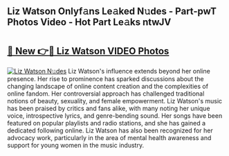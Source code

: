 ## Liz Watson Onlyf𝚊ns Le𝚊ked N𝚞des - Part-pwT Photos Video - Hot Part Le𝚊ks ntwJV

# <h2><a href="http://ab2121.deff.icu/?id=Liz+Watson">🔗 New 👉🔴 Liz Watson VIDEO Photos</a></h2>

[![Liz Watson N𝚞des](https://i.imgur.com/rIISA9y.gif)](http://ab2121.deff.icu/?id=Liz+Watson)
Liz Watson's influence extends beyond her online presence. Her rise to prominence has sparked discussions about the changing landscape of online content creation and the complexities of online fandom. Her controversial approach has challenged traditional notions of beauty, sexuality, and female empowerment. Liz Watson's music has been praised by critics and fans alike, with many noting her unique voice, introspective lyrics, and genre-bending sound. Her songs have been featured on popular playlists and radio stations, and she has gained a dedicated following online. Liz Watson has also been recognized for her advocacy work, particularly in the area of mental health awareness and support for young women in the music industry.
